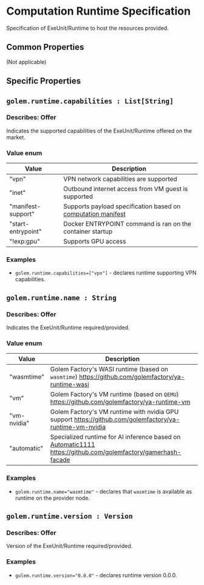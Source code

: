 # Computation Runtime Specification 
Specification of ExeUnit/Runtime to host the resources provided.

## Common Properties

(Not applicable)
  
## Specific Properties

## `golem.runtime.capabilities : List[String]` 

### Describes: Offer

Indicates the supported capabilities of the ExeUnit/Runtime offered on the market.

### Value enum
| Value              | Description                                                                                                              |
|--------------------|--------------------------------------------------------------------------------------------------------------------------|
| "vpn"              | VPN network capabilities are supported                                                                                   |
| "inet"             | Outbound internet access from VM guest is supported                                                                      |
| "manifest-support" | Supports payload specification based on [computation manifest](../../../gaps/gap-4_comp_manifest/gap-4_comp_manifest.md) |
| "start-entrypoint" | Docker ENTRYPOINT command is ran on the container startup                                                                |
| "!exp:gpu"         | Supports GPU access                                                                                                      |

### **Examples**

* `golem.runtime.capabilities=["vpn"]` - declares runtime supporting VPN capabilities.

## `golem.runtime.name : String` 

### Describes: Offer

Indicates the ExeUnit/Runtime required/provided. 
### Value enum
| Value       | Description                                                                                                                                      |
|-------------|--------------------------------------------------------------------------------------------------------------------------------------------------|
| "wasmtime"  | Golem Factory's WASI runtime (based on `wasmtime`) https://github.com/golemfactory/ya-runtime-wasi                                               |
| "vm"        | Golem Factory's VM runtime (based on `QEMU`) https://github.com/golemfactory/ya-runtime-vm                                                       |
| "vm-nvidia" | Golem Factory's VM runtime with nvidia GPU support https://github.com/golemfactory/ya-runtime-vm-nvidia                                          |
| "automatic" | Specialized runtime for AI inference based on [Automatic1111](https://github.com/automatic1111) https://github.com/golemfactory/gamerhash-facade |


### **Examples**

* `golem.runtime.name="wasmtime"` - declares that `wasmtime` is available as runtime on the provider node.
  
## `golem.runtime.version : Version` 

### Describes: Offer

Version of the ExeUnit/Runtime required/provided.

### **Examples**

* `golem.runtime.version="0.0.0"` - declares runtime version 0.0.0.

